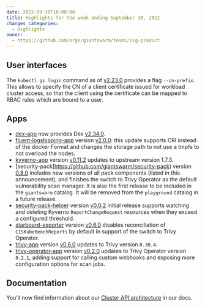 ```yaml
---
date: 2022-09-30T10:00:00
title: Highlights for the week ending September 30, 2022
changes_categories:
  - Highlights
owner:
  - https://github.com/orgs/giantswarm/teams/sig-product
---
```


## User interfaces

The `kubectl gs login` command as of [v2.23.0](https://github.com/giantswarm/kubectl-gs/releases/tag/v2.23.0) provides a flag `--cn-prefix`. This allows to specify the CN of a client certificate issued for workload cluster access, so that the client using the certificate can be mapped to RBAC rules which are bound to a user.

## Apps

- [dex-app](https://github.com/giantswarm/dex-app) now provides Dex [v2.34.0](https://github.com/dexidp/dex/releases/tag/v2.34.0).
- [fluent-logshipping-app](https://github.com/giantswarm/fluent-logshipping-app) version [v2.0.0](https://github.com/giantswarm/fluent-logshipping-app/blob/master/CHANGELOG.md#200---2022-09-28): this update supports CRI instead of the docker Format and changes the storage path to not use a tmpfs to not overload the nodes.
- [kyverno-app](https://github.com/giantswarm/kyverno-app) version [v0.11.2](https://github.com/giantswarm/kyverno-app/blob/master/CHANGELOG.md#0112---2022-09-26) updates to upstream version 1.7.3.
- [security-pack]https://github.com/giantswarm/security-pack) version [0.8.0](https://github.com/giantswarm/security-pack/blob/main/CHANGELOG.md#080---2022-09-27) includes new versions of all pack components (listed in this announcement), and finishes the switch to Trivy Operator as the default vulnerability scan manager. It is also the first release to be included in the `giantswarm` catalog. It will be removed from the `playground` catalog in a future release.
- [security-pack-helper](https://github.com/giantswarm/security-pack-helper) version [v0.0.2](https://github.com/giantswarm/security-pack-helper/blob/main/CHANGELOG.md#added) initial release supports watching and deleting Kyverno `ReportChangeRequest` resources when they exceed a configured threshold.
- [starboard-exporter](https://github.com/giantswarm/starboard-exporter) version [v0.6.0](https://github.com/giantswarm/starboard-exporter/blob/main/CHANGELOG.md#060---2022-09-16) disables reconciliation of `CISKubeBenchReports` by default in support of the switch to Trivy Operator.
- [trivy-app](https://github.com/giantswarm/trivy-app) version [v0.6.0](https://github.com/giantswarm/trivy-app/blob/main/CHANGELOG.md#060---2022-09-16) updates to Trivy version `0.30.4`.
- [trivy-operator-app](https://github.com/giantswarm/trivy-operator-app) version [v0.2.0](https://github.com/giantswarm/trivy-operator-app/blob/main/CHANGELOG.md#020---2022-09-26) updates to Trivy Operator version `0.2.1`, adding support for calling custom webhooks and exposing more configuration options for scan jobs.

## Documentation

You'll now find information about our [Cluster API architecture](https://docs.giantswarm.io/general/architecture/capi/) in our docs.
